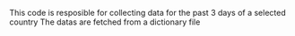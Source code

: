 This code is resposible for collecting data for the past 3 days of a selected country
The datas are fetched from a dictionary file 
